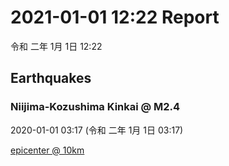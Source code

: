 # 2021-01-01 12:22 Report
令和 二年 1月 1日 12:22

## Earthquakes
### Niijima-Kozushima Kinkai @ M2.4
2020-01-01 03:17 (令和 二年 1月 1日 03:17)
  
[epicenter @ 10km](https://www.google.com/maps/place/34°30'00%22+139°18'00%22/@34.5,139.3,17z/data=!3m1!4b1!4m5!3m4!1s0x0:0x0!8m2!3d34.5!4d139.3)